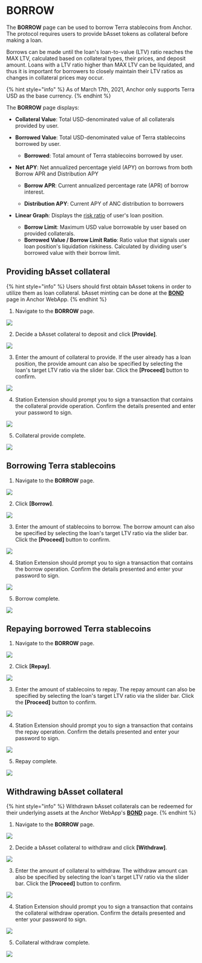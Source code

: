 # BORROW

The **BORROW** page can be used to borrow Terra stablecoins from Anchor. The protocol requires users to provide bAsset tokens as collateral before making a loan.

Borrows can be made until the loan's loan-to-value \(LTV\) ratio reaches the MAX LTV, calculated based on collateral types, their prices, and deposit amount. Loans with a LTV ratio higher than MAX LTV can be liquidated, and thus it is important for borrowers to closely maintain their LTV ratios as changes in collateral prices may occur.

{% hint style="info" %}
As of March 17th, 2021, Anchor only supports Terra USD as the base currency.
{% endhint %}

The **BORROW** page displays:

* **Collateral Value**: Total USD-denominated value of all collaterals provided by user. 
* **Borrowed Value**: Total USD-denominated value of Terra stablecoins borrowed by user. 
  * **Borrowed**: Total amount of Terra stablecoins borrowed by user.
* **Net APY**: Net annualized percentage yield \(APY\) on borrows from both Borrow APR and Distribution APY



  * **Borrow APR**: Current annualized percentage rate \(APR\) of borrow interest.

  * **Distribution APY**: Current APY of ANC distribution to borrowers 

* **Linear Graph**: Displays the [risk ratio](../protocol/liquidations.md#collateral-liquidation) of user's loan position. 
  * **Borrow Limit**: Maximum USD value borrowable by user based on provided collaterals. 
  * **Borrowed Value / Borrow Limit Ratio**: Ratio value that signals user loan position's liquidation riskiness. Calculated by dividing user's borrowed value with their borrow limit.

## Providing bAsset collateral

{% hint style="info" %}
Users should first obtain bAsset tokens in order to utilize them as loan collateral. bAsset minting can be done at the [**BOND**](bond.md) page in Anchor WebApp.
{% endhint %}

1. Navigate to the **BORROW** page.

![](../.gitbook/assets/borrow-provide-1.png)

2. Decide a bAsset collateral to deposit and click **\[Provide\]**.

![](../.gitbook/assets/borrow-provide-2.png)

3. Enter the amount of collateral to provide. If the user already has a loan position, the provide amount can also be specified by selecting the loan's target LTV ratio via the slider bar. Click the **\[Proceed\]** button to confirm.

![](../.gitbook/assets/borrow-provide-3.png)

4. Station Extension should prompt you to sign a transaction that contains the collateral provide operation. Confirm the details presented and enter your password to sign.

![](../.gitbook/assets/borrow-provide-4.png)

5. Collateral provide complete.

![](../.gitbook/assets/borrow-provide-5.png)

## Borrowing Terra stablecoins

1. Navigate to the **BORROW** page.

![](../.gitbook/assets/borrow-borrow-1.png)

2. Click **\[Borrow\]**.

![](../.gitbook/assets/borrow-borrow-2.png)

3. Enter the amount of stablecoins to borrow. The borrow amount can also be specified by selecting the loan's target LTV ratio via the slider bar. Click the **\[Proceed\]** button to confirm.

![](../.gitbook/assets/borrow-borrow-3.png)

4. Station Extension should prompt you to sign a transaction that contains the borrow operation. Confirm the details presented and enter your password to sign.

![](../.gitbook/assets/borrow-borrow-4.png)

5. Borrow complete.

![](../.gitbook/assets/borrow-borrow-5.png)

## Repaying borrowed Terra stablecoins

1. Navigate to the **BORROW** page.

![](../.gitbook/assets/borrow-repay-1.png)

2. Click **\[Repay\]**.

![](../.gitbook/assets/borrow-repay-2.png)

3. Enter the amount of stablecoins to repay. The repay amount can also be specified by selecting the loan's target LTV ratio via the slider bar. Click the **\[Proceed\]** button to confirm.

![](../.gitbook/assets/borrow-repay-3.png)

4. Station Extension should prompt you to sign a transaction that contains the repay operation. Confirm the details presented and enter your password to sign.

![](../.gitbook/assets/borrow-repay-4.png)

5. Repay complete.

![](../.gitbook/assets/borrow-repay-5.png)

## Withdrawing bAsset collateral

{% hint style="info" %}
Withdrawn bAsset collaterals can be redeemed for their underlying assets at the Anchor WebApp's [**BOND**](bond.md) page.
{% endhint %}

1. Navigate to the **BORROW** page.

![](../.gitbook/assets/borrow-withdraw-1.png)

2. Decide a bAsset collateral to withdraw and click **\[Withdraw\]**.

![](../.gitbook/assets/borrow-withdraw-2.png)

3. Enter the amount of collateral to withdraw. The withdraw amount can also be specified by selecting the loan's target LTV ratio via the slider bar. Click the **\[Proceed\]** button to confirm.

![](../.gitbook/assets/borrow-withdraw-3%20%281%29.png)

4. Station Extension should prompt you to sign a transaction that contains the collateral withdraw operation. Confirm the details presented and enter your password to sign.

![](../.gitbook/assets/borrow-withdraw-4%20%281%29.png)



5. Collateral withdraw complete.

![](../.gitbook/assets/borrow-withdraw-5.png)

